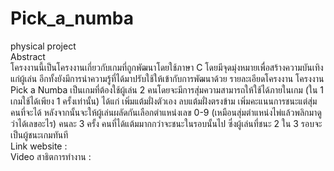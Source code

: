 # Pick_a_numba  
physical project  
  Abstract  
      โครงงานนี้เป็นโครงงานเกี่ยวกับเกมที่ถูกพัฒนาโดยใช้ภาษา C โดยมีจุดมุ่งหมายเพื่อสร้างความบันเทิงแก่ผู้เล่น อีกทั้งยังมีการนำความรู้ที่ได้มาปรับใช้ให้เข้ากับการพัฒนาด้วย
  รายละเอียดโครงงาน
      โครงงาน Pick a Numba เป็นเกมที่ต้องใช้ผู้เล่น 2 คนโดยจะมีการสุ่มความสามารถให้ใช้ได้ภายในเกม  (ใน 1 เกมใช้ได้เพียง 1 ครั้งเท่านั้น) ได้แก่ เพิ่มแต้มฝั่งตัวเอง ลบแต้มฝั่งตรงข้าม เพิ่มคะแนนการชนะแต่สุ่มคนที่จะได้ หลังจากนั้นจะให้ผู้เล่นผลัดกันเลือกตำแหน่งเลข 0-9 (เหมือนสุ่มตำแหน่งไพ่แล้วพลิกมาดูว่าได้เลขอะไร) คนละ 3 ครั้ง คนที่ได้แต้มมากกว่าจะชนะในรอบนั้นไป ซึ่งผู้เล่นที่ชนะ 2 ใน 3 รอบจะเป็นผู้ชนะเกมทันที  
Link website :   
Video สาธิตการทำงาน :   
